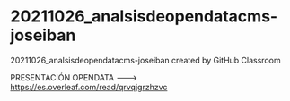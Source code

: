 # 20211026_analsisdeopendatacms-joseiban
20211026_analsisdeopendatacms-joseiban created by GitHub Classroom

PRESENTACIÓN OPENDATA ---> https://es.overleaf.com/read/qrvqjgrzhzvc

